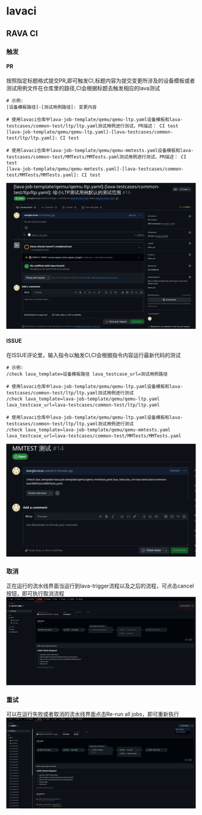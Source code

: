 # lavaci


## RAVA CI
### 触发
#### PR
按照指定标题格式提交PR,即可触发CI,标题内容为提交变更所涉及的设备模板或者测试用例文件在仓库里的路径,CI会根据标题去触发相应的lava测试
```
# 示例:
[设备模板路径]-[测试用例路径]: 变更内容

# 使用lavaci仓库中lava-job-template/qemu/qemu-ltp.yaml设备模板和lava-testcases/common-test/ltp/ltp.yaml测试用例进行测试，PR描述： CI test
[lava-job-template/qemu/qemu-ltp.yaml]-[lava-testcases/common-test/ltp/ltp.yaml]: CI test

# 使用lavaci仓库中lava-job-template/qemu/qemu-mmtests.yaml设备模板和lava-testcases/common-test/MMTests/MMTests.yaml测试用例进行测试，PR描述： CI test
[lava-job-template/qemu/qemu-mmtests.yaml]-[lava-testcases/common-test/MMTests/MMTests.yaml]: CI test
```
![PR](images/image4.png)
#### ISSUE
在ISSUE评论里，输入指令以触发CI,CI会根据指令内容运行最新代码的测试
```
# 示例:
/check lava_template=设备模板路径 lava_testcase_url=测试用例路径

# 使用lavaci仓库中lava-job-template/qemu/qemu-ltp.yaml设备模板和lava-testcases/common-test/ltp/ltp.yaml测试用例进行测试
/check lava_template=lava-job-template/qemu/qemu-ltp.yaml lava_testcase_url=lava-testcases/common-test/ltp/ltp.yaml

# 使用lavaci仓库中lava-job-template/qemu/qemu-ltp.yaml设备模板和lava-testcases/common-test/ltp/ltp.yaml测试用例进行测试
/check lava_template=lava-job-template/qemu/qemu-mmtests.yaml lava_testcase_url=lava-testcases/common-test/MMTests/MMTests.yaml
```
![ISSUE](images/image3.png)
### 取消
正在运行的流水线界面当运行到lava-trigger流程以及之后的流程，可点击cancel按钮，即可执行取消流程
![cancel](images/image1.png)

### 重试
可以在运行失败或者取消的流水线界面点击Re-run all jobs，即可重新执行
![Re-run](images/image2.png)